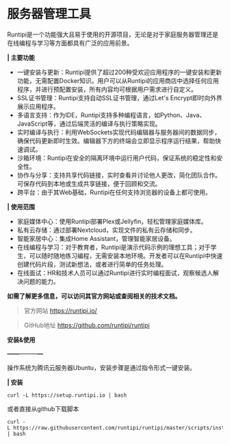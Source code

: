 # 服务器管理工具

Runtipi是一个功能强大且易于使用的开源项目，无论是对于家庭服务器管理还是在线编程与学习等方面都具有广泛的应用前景。

**| 主要功能**

* 一键安装与更新：Runtipi提供了超过200种受欢迎应用程序的一键安装和更新功能，无需配置Docker知识。用户可以从Runtipi的应用商店中选择任何应用程序，并进行预配置安装，所有内容均可根据用户需求进行自定义。
* SSL证书管理：Runtipi支持自动SSL证书管理，通过Let's Encrypt即时向外界展示应用程序。
* 多语言支持：作为IDE，Runtipi支持多种编程语言，如Python、Java、JavaScript等，通过后端灵活的编译与执行策略实现。
* 实时编译与执行：利用WebSockets实现代码编辑器与服务器间的数据同步，确保代码更新即时生效。编辑器下方的终端会立即显示程序运行结果，帮助快速调试。
* 沙箱环境：Runtipi在安全的隔离环境中运行用户代码，保证系统的稳定性和安全性。
* 协作与分享：支持共享代码链接，实时查看并讨论他人更改，简化团队合作。可保存代码到本地或生成共享链接，便于回顾和交流。
* 跨平台：由于其Web基础，Runtipi在任何支持浏览器的设备上都可使用。

**| 使用范围**

* 家庭媒体中心：使用Runtipi部署Plex或Jellyfin，轻松管理家庭媒体库。
* 私有云存储：通过部署Nextcloud，实现文件的私有云存储和同步。
* 智能家居中心：集成Home Assistant，管理智能家居设备。
* 在线编程与学习：对于教育者，Runtipi是演示代码示例的理想工具；对于学生，可以随时随地练习编程，无需安装本地环境。开发者可以在Runtipi中快速创建代码片段，测试新想法，或者进行简单的任务处理。
* 在线面试：HR和技术人员可以通过Runtipi进行实时编程面试，观察候选人解决问题的能力。

**如需了解更多信息，可以访问其官方网站或查阅相关的技术文档。**

> 官方网站 <https://runtipi.io/>

> GitHub地址 <https://github.com/runtipi/runtipi>

**安装&使用**

**—******—****———**—**

操作系统为腾讯云服务器Ubuntu，安装步骤是通过指令形式一键安装。

**| 安装**

```text
curl -L https://setup.runtipi.io | bash
```

或者直接从github下载脚本

```text
curl -L https://raw.githubusercontent.com/runtipi/runtipi/master/scripts/install.sh | bash
```
